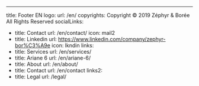 ---
title: Footer EN
logo:
  url: /en/
copyrights: Copyright © 2019 Zéphyr & Borée All Rights Reserved
socialLinks: 
  - title: Contact
    url: /en/contact/
    icon: mail2
  - title: Linkedin 
    url: https://www.linkedin.com/company/zephyr-bor%C3%A9e
    icon: lkndin
links: 
  - title: Services
    url: /en/services/
  - title: Ariane 6
    url: /en/ariane-6/
  - title: About
    url: /en/about/
  - title: Contact
    url: /en/contact
links2:
  - title: Legal
    url: /legal/